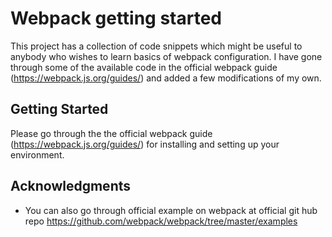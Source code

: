 # Webpack getting started

This project has a collection of code snippets which might be useful to anybody who wishes to learn basics of webpack configuration. I have gone through some of the available code in the official webpack guide (https://webpack.js.org/guides/) and added a few modifications of my own.

## Getting Started

Please go through the the official webpack guide (https://webpack.js.org/guides/) for installing and setting up your environment.



## Acknowledgments

* You can also go through official example on webpack at official git hub repo https://github.com/webpack/webpack/tree/master/examples